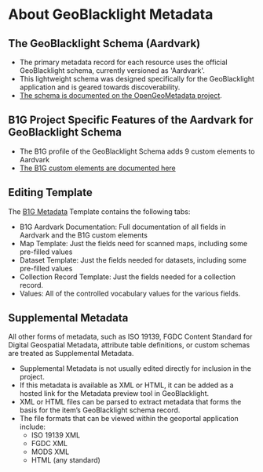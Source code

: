 # About GeoBlacklight Metadata

## The GeoBlacklight Schema (Aardvark)
- The primary metadata record for each resource uses the official GeoBlacklight schema, currently versioned as 'Aardvark'. 
- This lightweight schema was designed specifically for the GeoBlacklight application and is geared towards discoverability. 
- [The schema is documented on the OpenGeoMetadata project](https://opengeometadata.github.io/aardvark/aardvarkMetadata.html).


## B1G Project Specific Features of the Aardvark for GeoBlacklight Schema
- The B1G profile of the GeoBlacklight Schema adds 9 custom elements to Aardvark
- [The B1G custom elements are documented here](b1gProfile.html)

## Editing Template
The [B1G Metadata](https://z.umn.edu/b1g-template) Template contains the following tabs:
- B1G Aardvark Documentation: Full documentation of all fields in Aardvark and the B1G custom elements
- Map Template: Just the fields need for scanned maps, including some pre-filled values
- Dataset Template: Just the fields needed for datasets, including some pre-filled values
- Collection Record Template: Just the fields needed for a collection record.
- Values: All of the controlled vocabulary values for the various fields.


## Supplemental Metadata
All other forms of metadata, such as ISO 19139, FGDC Content Standard for Digital Geospatial Metadata, attribute table definitions, or custom schemas are treated as Supplemental Metadata.
- Supplemental Metadata is not usually edited directly for inclusion in the project.
- If this metadata is available as XML or HTML, it can be added as a hosted link for the Metadata preview tool in GeoBlacklight.
- XML or HTML files can be parsed to extract metadata that forms the basis for the item’s GeoBlacklight schema record.
- The file formats that can be viewed within the geoportal application include:
    - ISO 19139 XML
    - FGDC XML
    - MODS XML
    - HTML (any standard)

